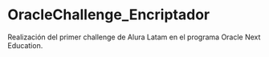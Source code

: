 # OracleChallenge_Encriptador
Realización del primer challenge de Alura Latam en el programa Oracle Next Education.
